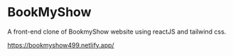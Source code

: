 # BookMyShow

A front-end clone of BookmyShow website using reactJS and tailwind css.

https://bookmyshow499.netlify.app/
